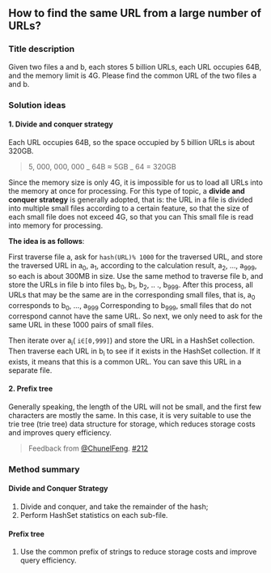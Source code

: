 ## How to find the same URL from a large number of URLs?

### Title description

Given two files a and b, each stores 5 billion URLs, each URL occupies 64B, and the memory limit is 4G. Please find the common URL of the two files a and b.

### Solution ideas

#### 1. Divide and conquer strategy

Each URL occupies 64B, so the space occupied by 5 billion URLs is about 320GB.

> 5, 000, 000, 000 _ 64B ≈ 5GB _ 64 = 320GB

Since the memory size is only 4G, it is impossible for us to load all URLs into the memory at once for processing. For this type of topic, a **divide and conquer strategy** is generally adopted, that is: the URL in a file is divided into multiple small files according to a certain feature, so that the size of each small file does not exceed 4G, so that you can This small file is read into memory for processing.

**The idea is as follows**:

First traverse file a, ask for `hash(URL)% 1000` for the traversed URL, and store the traversed URL in a<sub>0</sub>, a<sub>1</sub>, according to the calculation result, a<sub>2</sub>, ..., a<sub>999</sub>, so each is about 300MB in size. Use the same method to traverse file b, and store the URLs in file b into files b<sub>0</sub>, b<sub>1</sub>, b<sub>2</sub>, .. ., b<sub>999</sub>. After this process, all URLs that may be the same are in the corresponding small files, that is, a<sub>0</sub> corresponds to b<sub>0</sub>, ..., a<sub>999</sub > Corresponding to b<sub>999</sub>, small files that do not correspond cannot have the same URL. So next, we only need to ask for the same URL in these 1000 pairs of small files.

Then iterate over a<sub>i</sub>( `i∈[0,999]`) and store the URL in a HashSet collection. Then traverse each URL in b<sub>i</sub> to see if it exists in the HashSet collection. If it exists, it means that this is a common URL. You can save this URL in a separate file.

#### 2. Prefix tree

Generally speaking, the length of the URL will not be small, and the first few characters are mostly the same. In this case, it is very suitable to use the trie tree (trie tree) data structure for storage, which reduces storage costs and improves query efficiency.

> Feedback from [@ChunelFeng](https://github.com/ChunelFeng). [#212](https://github.com/doocs/advanced-java/issues/212)

### Method summary

#### Divide and Conquer Strategy

1. Divide and conquer, and take the remainder of the hash;
1. Perform HashSet statistics on each sub-file.

#### Prefix tree

1. Use the common prefix of strings to reduce storage costs and improve query efficiency.